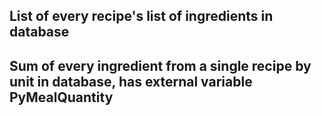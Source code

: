 ## List of every recipe's list of ingredients in database
<!-- SELECT Recipes.Name, Ingredients.Ingredient, Quantity, Unit
FROM Recipes_Ingredients_Quantities
INNER JOIN Recipes ON Recipes_Ingredients_Quantities.Recipe_ID = Recipes.Meal_ID
INNER JOIN Ingredients ON Recipes_Ingredients_Quantities.Ingredient_ID = Ingredients.Ingredient_ID; -->

## Sum of every ingredient from a single recipe by unit in database, has external variable PyMealQuantity
<!-- SELECT Ingredients.Ingredient, PyMealQuantity * Quantity AS [Total Quantity], Unit
FROM Recipes_Ingredients_Quantities
INNER JOIN Recipes ON Recipes_Ingredients_Quantities.Recipe_ID = Recipes.Meal_ID
INNER JOIN Ingredients ON Recipes_Ingredients_Quantities.Ingredient_ID = Ingredients.Ingredient_ID
WHERE Recipe_ID = Meal_ID
GROUP BY Ingredient, Unit -->